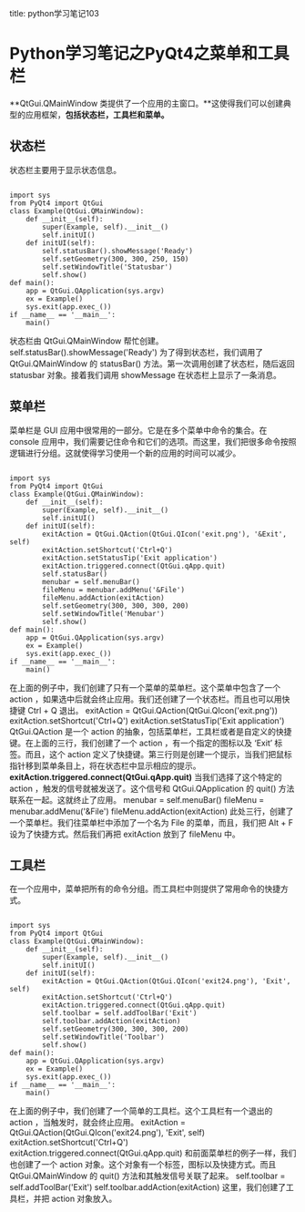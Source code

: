 title: python学习笔记103 

#  Python学习笔记之PyQt4之菜单和工具栏 
**QtGui.QMainWindow 类提供了一个应用的主窗口。**这使得我们可以创建典型的应用框架，**包括状态栏，工具栏和菜单。**
##  状态栏 
状态栏主要用于显示状态信息。
```

import sys
from PyQt4 import QtGui
class Example(QtGui.QMainWindow):
    def __init__(self):
        super(Example, self).__init__()
        self.initUI()
    def initUI(self):
        self.statusBar().showMessage('Ready')
        self.setGeometry(300, 300, 250, 150)
        self.setWindowTitle('Statusbar')
        self.show()
def main():
    app = QtGui.QApplication(sys.argv)
    ex = Example()
    sys.exit(app.exec_())
if __name__ == '__main__':
    main()

```
状态栏由 QtGui.QMainWindow 帮忙创建。
self.statusBar().showMessage('Ready')
为了得到状态栏，我们调用了 QtGui.QMainWindow 的 statusBar() 方法。第一次调用创建了状态栏，随后返回 statusbar 对象。接着我们调用 showMessage 在状态栏上显示了一条消息。
##  菜单栏 
菜单栏是 GUI 应用中很常用的一部分。它是在多个菜单中命令的集合。在 console 应用中，我们需要记住命令和它们的选项。而这里，我们把很多命令按照逻辑进行分组。这就使得学习使用一个新的应用的时间可以减少。
```

import sys
from PyQt4 import QtGui
class Example(QtGui.QMainWindow):
    def __init__(self):
        super(Example, self).__init__()
        self.initUI()
    def initUI(self):
        exitAction = QtGui.QAction(QtGui.QIcon('exit.png'), '&Exit', self)
        exitAction.setShortcut('Ctrl+Q')
        exitAction.setStatusTip('Exit application')
        exitAction.triggered.connect(QtGui.qApp.quit)
        self.statusBar()
        menubar = self.menuBar()
        fileMenu = menubar.addMenu('&File')
        fileMenu.addAction(exitAction)
        self.setGeometry(300, 300, 300, 200)
        self.setWindowTitle('Menubar')
        self.show()
def main():
    app = QtGui.QApplication(sys.argv)
    ex = Example()
    sys.exit(app.exec_())
if __name__ == '__main__':
    main()

```
在上面的例子中，我们创建了只有一个菜单的菜单栏。这个菜单中包含了一个 action ，如果选中后就会终止应用。我们还创建了一个状态栏。而且也可以用快捷键 Ctrl + Q 退出。
exitAction = QtGui.QAction(QtGui.QIcon('exit.png'))
exitAction.setShortcut('Ctrl+Q')
exitAction.setStatusTip('Exit application')
QtGui.QAction 是一个 action 的抽象，包括菜单栏，工具栏或者是自定义的快捷键。在上面的三行，我们创建了一个 action ，有一个指定的图标以及 ‘Exit’ 标签。而且，这个 action 定义了快捷键。第三行则是创建一个提示，当我们把鼠标指针移到菜单条目上，将在状态栏中显示相应的提示。
**exitAction.triggered.connect(QtGui.qApp.quit)**
当我们选择了这个特定的 action ，触发的信号就被发送了。这个信号和 QtGui.QApplication 的 quit() 方法联系在一起。这就终止了应用。
menubar = self.menuBar()
fileMenu = menubar.addMenu('&File')
fileMenu.addAction(exitAction)
此处三行，创建了一个菜单栏。我们往菜单栏中添加了一个名为 File 的菜单，而且，我们把 Alt + F 设为了快捷方式。然后我们再把 exitAction 放到了 fileMenu 中。
##  工具栏 
在一个应用中，菜单把所有的命令分组。而工具栏中则提供了常用命令的快捷方式。
```

import sys
from PyQt4 import QtGui
class Example(QtGui.QMainWindow):
    def __init__(self):
        super(Example, self).__init__()
        self.initUI()
    def initUI(self):
        exitAction = QtGui.QAction(QtGui.QIcon('exit24.png'), 'Exit', self)
        exitAction.setShortcut('Ctrl+Q')
        exitAction.triggered.connect(QtGui.qApp.quit)
        self.toolbar = self.addToolBar('Exit')
        self.toolbar.addAction(exitAction)
        self.setGeometry(300, 300, 300, 200)
        self.setWindowTitle('Toolbar')
        self.show()
def main():
    app = QtGui.QApplication(sys.argv)
    ex = Example()
    sys.exit(app.exec_())
if __name__ == '__main__':
    main()

```
在上面的例子中，我们创建了一个简单的工具栏。这个工具栏有一个退出的 action ，当触发时，就会终止应用。
exitAction = QtGui.QAction(QtGui.QIcon('exit24.png'), 'Exit', self)
exitAction.setShortcut('Ctrl+Q')
exitAction.triggered.connect(QtGui.qApp.quit)
和前面菜单栏的例子一样，我们也创建了一个 action 对象。这个对象有一个标签，图标以及快捷方式。而且 QtGui.QMainWindow 的 quit() 方法和其触发信号关联了起来。
self.toolbar = self.addToolBar('Exit')
self.toolbar.addAction(exitAction)
这里，我们创建了工具栏，并把 action 对象放入。
